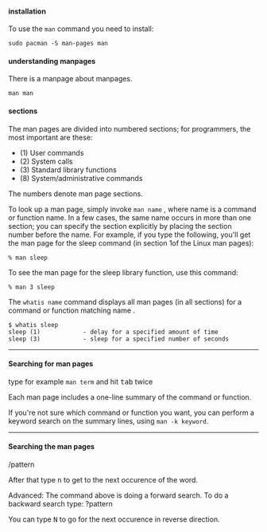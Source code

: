 #### installation

To use the `man` command you need to install:
```
sudo pacman -S man-pages man
```

#### understanding manpages

There is a manpage about manpages.

```
man man
```

#### sections

The man pages are divided into numbered sections; for programmers, the most
important are these:

- (1) User commands
- (2) System calls
- (3) Standard library functions
- (8) System/administrative commands

The numbers denote man page sections.

To look up a man page, simply invoke `man name` , where name is a
command or function name. In a few cases, the same name occurs in more than one section; you
can specify the section explicitly by placing the section number before the name. For example, if
you type the following, you'll get the man page for the sleep command (in section 1of the Linux
man pages):
```
% man sleep
```
To see the man page for the sleep library function, use this command:
```
% man 3 sleep
```

The `whatis name` command displays all man pages (in all sections) for a command or function matching name .

```
$ whatis sleep
sleep (1)            - delay for a specified amount of time
sleep (3)            - sleep for a specified number of seconds
```

***

#### Searching for man pages

type for example `man term` and hit <kbd>tab</kbd> twice

Each man page includes a one-line summary of the command or function.

If you're not sure which command or function you want, you can perform a keyword search on the
summary lines, using `man -k keyword`.

***
#### Searching the man pages

/pattern

After that type <kbd>n</kbd> to get to the next occurence of the word.


Advanced:
The command above is doing a forward search.
To do a backward search type:
?pattern

You can type <kbd>N</kbd> to go for the next occurence in reverse direction.
